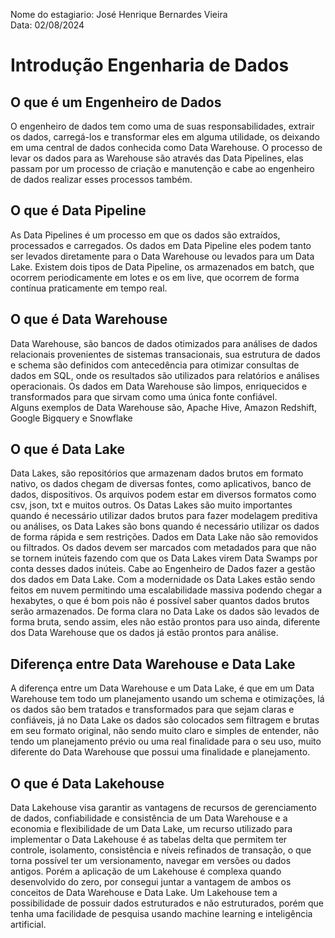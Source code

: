 Nome do estagiario: José Henrique Bernardes Vieira<br>
Data: 02/08/2024

# Introdução Engenharia de Dados

## O que é um Engenheiro de Dados
O engenheiro de dados tem como uma de suas responsabilidades, extrair os dados, carregá-los e transformar eles em alguma utilidade, os deixando em uma central de dados conhecida como Data Warehouse. O processo de levar os dados para as Warehouse são através das Data Pipelines, elas passam por um processo de criação e manutenção e cabe ao engenheiro de dados realizar esses processos também.

## O que é Data Pipeline
As Data Pipelines é um processo em que os dados são extraídos, processados e carregados. Os dados em Data Pipeline eles podem tanto ser levados diretamente para o Data Warehouse ou levados para um Data Lake.  Existem dois tipos de Data Pipeline, os armazenados em batch, que ocorrem periodicamente em lotes e os em live, que ocorrem de forma contínua praticamente em tempo real.

## O que é Data Warehouse
Data Warehouse, são bancos de dados otimizados para análises de dados relacionais provenientes de sistemas transacionais, sua estrutura de dados e schema são definidos com antecedência para otimizar consultas de dados em SQL, onde os resultados são utilizados para relatórios e análises operacionais. Os dados em Data Warehouse são limpos, enriquecidos e transformados para que sirvam como uma única fonte confiável.<br>
Alguns exemplos de Data Warehouse são, Apache Hive, Amazon Redshift, Google Bigquery e Snowflake 

## O que é Data Lake
Data Lakes, são repositórios que armazenam dados brutos em formato nativo, os dados chegam de diversas fontes, como aplicativos, banco de dados, dispositivos. Os arquivos podem estar em diversos formatos como csv, json, txt e muitos outros. Os Datas Lakes são muito importantes quando é necessário utilizar dados brutos para fazer modelagem preditiva ou análises, os Data Lakes são bons quando é necessário utilizar os dados de forma rápida e sem restrições. Dados em Data Lake não são removidos ou filtrados. Os dados devem ser marcados com metadados para que não se tornem inúteis fazendo com que os Data Lakes virem Data Swamps por conta desses dados inúteis. Cabe ao Engenheiro de Dados fazer a gestão dos dados em Data Lake. Com a modernidade os Data Lakes estão sendo feitos em nuvem permitindo uma escalabilidade massiva podendo chegar a hexabytes, o que é bom pois não é possível saber quantos dados brutos serão armazenados. De forma clara no Data Lake os dados são levados de forma bruta, sendo assim, eles não estão prontos para uso ainda, diferente dos Data Warehouse que os dados já estão prontos para análise. 

## Diferença entre Data Warehouse e Data Lake
A diferença entre um Data Warehouse e um Data Lake, é que em um Data Warehouse tem todo um planejamento usando um schema e otimizações, lá os dados são bem tratados e transformados para que sejam claras e confiáveis, já no Data Lake os dados são colocados sem filtragem e brutas em seu formato original, não sendo muito claro e simples de entender, não tendo um planejamento prévio ou uma real finalidade para o seu uso, muito diferente do Data Warehouse que possui uma finalidade e planejamento. 

## O que é Data Lakehouse
Data Lakehouse visa garantir as vantagens de recursos de gerenciamento de dados, confiabilidade e consistência de um Data Warehouse e a economia e flexibilidade de um Data Lake, um recurso utilizado para implementar o Data Lakehouse é as tabelas delta que permitem ter controle, isolamento, consistência e níveis refinados de transação, o que torna possível ter um versionamento, navegar em versões ou dados antigos. Porém a aplicação de um Lakehouse é complexa quando desenvolvido do zero, por consegui juntar a vantagem de ambos os conceitos de Data Warehouse e Data Lake. Um Lakehouse tem a possibilidade de possuir dados estruturados e não estruturados, porém que tenha uma facilidade de pesquisa usando machine learning e inteligência artificial. 